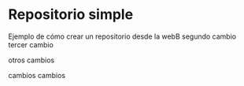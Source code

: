 # Repositorio simple
Ejemplo de cómo crear un repositorio desde la webB
segundo cambio
tercer cambio  



otros cambios










cambios
cambios
